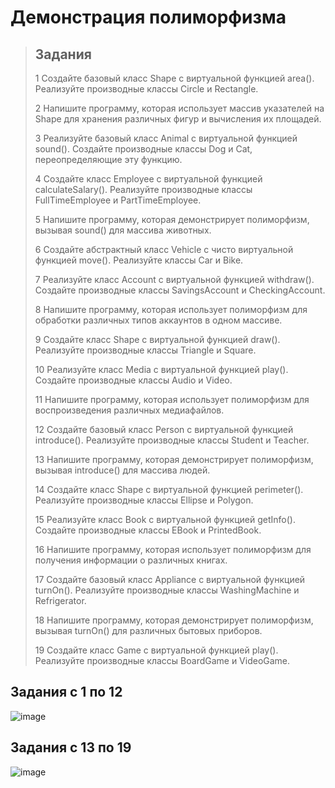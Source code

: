 # Демонстрация полиморфизма

> ## **Задания**
> 
> 1 Создайте базовый класс Shape с виртуальной функцией area(). Реализуйте производные классы Circle и Rectangle.
> 
> 2 Напишите программу, которая использует массив указателей на Shape для хранения различных фигур и вычисления их площадей.
> 
> 3 Реализуйте базовый класс Animal с виртуальной функцией sound(). Создайте производные классы Dog и Cat, переопределяющие эту функцию.
> 
> 4 Создайте класс Employee с виртуальной функцией calculateSalary(). Реализуйте производные классы FullTimeEmployee и PartTimeEmployee.
> 
> 5 Напишите программу, которая демонстрирует полиморфизм, вызывая sound() для массива животных.
> 
> 6 Создайте абстрактный класс Vehicle с чисто виртуальной функцией move(). Реализуйте классы Car и Bike.
> 
> 7 Реализуйте класс Account с виртуальной функцией withdraw(). Создайте производные классы SavingsAccount и CheckingAccount.
> 
> 8 Напишите программу, которая использует полиморфизм для обработки различных типов аккаунтов в одном массиве.
> 
> 9 Создайте класс Shape с виртуальной функцией draw(). Реализуйте производные классы Triangle и Square.
> 
> 10 Реализуйте класс Media с виртуальной функцией play(). Создайте производные классы Audio и Video.
> 
> 11 Напишите программу, которая использует полиморфизм для воспроизведения различных медиафайлов.
> 
> 12 Создайте базовый класс Person с виртуальной функцией introduce(). Реализуйте производные классы Student и Teacher.
> 
> 13 Напишите программу, которая демонстрирует полиморфизм, вызывая introduce() для массива людей.
> 
> 14 Создайте класс Shape с виртуальной функцией perimeter(). Реализуйте производные классы Ellipse и Polygon.
> 
> 15 Реализуйте класс Book с виртуальной функцией getInfo(). Создайте производные классы EBook и PrintedBook.
> 
> 16 Напишите программу, которая использует полиморфизм для получения информации о различных книгах.
> 
> 17 Создайте базовый класс Appliance с виртуальной функцией turnOn(). Реализуйте производные классы WashingMachine и Refrigerator.
> 
> 18 Напишите программу, которая демонстрирует полиморфизм, вызывая turnOn() для различных бытовых приборов.
> 
> 19 Создайте класс Game с виртуальной функцией play(). Реализуйте производные классы BoardGame и VideoGame.

## Задания с 1 по 12
![image](https://github.com/user-attachments/assets/4bf1c86a-6a35-4c5d-8302-2d7bb37bf89f)


## Задания с 13 по 19
![image](https://github.com/user-attachments/assets/328095ed-9377-48ec-8118-36acf3ac0d9b)

